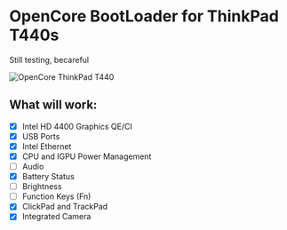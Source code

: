 # OpenCore BootLoader for ThinkPad T440s

Still testing, becareful

![OpenCore ThinkPad T440](https://i.imgur.com/f2zgDpv.png)


## What will work:

- [x] Intel HD 4400 Graphics QE/CI
- [x] USB Ports
- [x] Intel Ethernet
- [x] CPU and IGPU Power Management
- [ ] Audio
- [x] Battery Status
- [ ] Brightness
- [ ] Function Keys (Fn)
- [x] ClickPad and TrackPad
- [x] Integrated Camera
